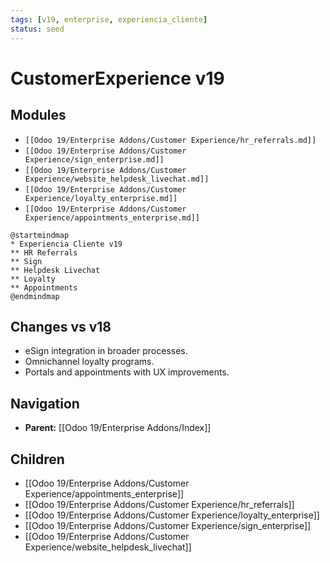 ```yaml
---
tags: [v19, enterprise, experiencia_cliente]
status: seed
---
```

# CustomerExperience v19

## Modules
- `[[Odoo 19/Enterprise Addons/Customer Experience/hr_referrals.md]]`
- `[[Odoo 19/Enterprise Addons/Customer Experience/sign_enterprise.md]]`
- `[[Odoo 19/Enterprise Addons/Customer Experience/website_helpdesk_livechat.md]]`
- `[[Odoo 19/Enterprise Addons/Customer Experience/loyalty_enterprise.md]]`
- `[[Odoo 19/Enterprise Addons/Customer Experience/appointments_enterprise.md]]`

```plantuml
@startmindmap
* Experiencia Cliente v19
** HR Referrals
** Sign
** Helpdesk Livechat
** Loyalty
** Appointments
@endmindmap
```

## Changes vs v18
- eSign integration in broader processes.
- Omnichannel loyalty programs.
- Portals and appointments with UX improvements.






## Navigation
- **Parent:** [[Odoo 19/Enterprise Addons/Index]]


## Children
- [[Odoo 19/Enterprise Addons/Customer Experience/appointments_enterprise]]
- [[Odoo 19/Enterprise Addons/Customer Experience/hr_referrals]]
- [[Odoo 19/Enterprise Addons/Customer Experience/loyalty_enterprise]]
- [[Odoo 19/Enterprise Addons/Customer Experience/sign_enterprise]]
- [[Odoo 19/Enterprise Addons/Customer Experience/website_helpdesk_livechat]]